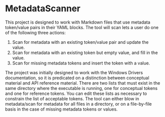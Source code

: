 # MetadataScanner

This project is designed to work with Markdown files that use metadata token/value pairs in their YAML blocks. The tool will scan lets a user do one of the following three actions:

1. Scan for metadata with an existing token/value pair and update the value.
2. Scan for metadata with an existing token but empty value, and fill in the value.
3. Scan for missing metadata tokens and insert the token with a value.

The project was initially designed to work with the Windows Drivers documentation, so it is predicated on a distinction between conceptual material and API reference material. There are two lists that must exist in the same directory where the executable is running, one for conceptual tokens and one for reference tokens. You can edit these lists as necessary to constrain the list of acceptable tokens. The tool can either blow in metadata/scan for metadata for all files in a directory, or on a file-by-file basis in the case of missing metadata tokens or values.
